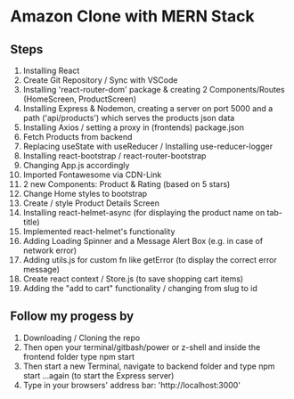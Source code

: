 # Amazon Clone with MERN Stack

## Steps

1. Installing React
2. Create Git Repository / Sync with VSCode
3. Installing 'react-router-dom' package & creating 2 Components/Routes (HomeScreen, ProductScreen)
4. Installing Express & Nodemon, creating a server on port 5000 and a path ('api/products') which serves the products json data
5. Installing Axios / setting a proxy in (frontends) package.json
6. Fetch Products from backend
7. Replacing useState with useReducer / Installing use-reducer-logger
8. Installing react-bootstrap / react-router-bootstrap
9. Changing App.js accordingly
10. Imported Fontawesome via CDN-Link
11. 2 new Components: Product & Rating (based on 5 stars)
12. Change Home styles to bootstrap
13. Create / style Product Details Screen
14. Installing react-helmet-async (for displaying the product name on tab-title)
15. Implemented react-helmet's functionality
16. Adding Loading Spinner and a Message Alert Box (e.g. in case of network error)
17. Adding utils.js for custom fn like getError (to display the correct error message)
18. Create react context / Store.js (to save shopping cart items)
19. Adding the "add to cart" functionality / changing from slug to id

## Follow my progess by

1. Downloading / Cloning the repo
2. Then open your terminal/gitbash/power or z-shell and inside the frontend folder type
   npm start
3. Then start a new Terminal, navigate to backend folder and type
   npm start
   ...again (to start the Express server)
4. Type in your browsers' address bar: 'http://localhost:3000'
